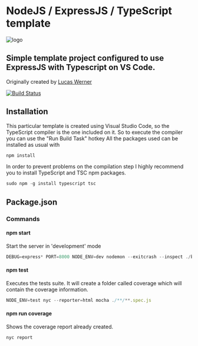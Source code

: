 # NodeJS / ExpressJS / TypeScript template

![logo](https://mayajuni.github.io/2016/06/30/typescript-express/typescript-express-nodejs.jpg "NodeJS/ExpressJS/Typescript")
## Simple template project configured to use ExpressJS with Typescript on VS Code.
Originally created by [Lucas Werner](https://www.linkedin.com/in/lucas-werner/)

[![Build Status](https://travis-ci.org/lucaswerner90/express_typescript.svg?branch=master)](https://travis-ci.org/lucaswerner90/express_typescript)


## Installation
This particular template is created using Visual Studio Code, so the TypeScript compiler is the one included on it. So to execute the compiler you can use the "Run Build Task" hotkey
All the packages used can be installed as usual with
```javascript
npm install
```
In order to prevent problems on the compilation step I highly recommend you to install TypeScript and TSC npm packages.
```javascript
sudo npm -g install typescript tsc
```

## Package.json
### Commands

#### npm start
Start the server in 'development' mode
```javascript
DEBUG=express* PORT=8000 NODE_ENV=dev nodemon --exitcrash --inspect ./bin/server.js
```
#### npm test
Executes the tests suite. It will create a folder called coverage which will contain the coverage information.
```javascript
NODE_ENV=test nyc --reporter=html mocha ./**/**.spec.js
```

#### npm run coverage
Shows the coverage report already created.
```javascript
nyc report
```
